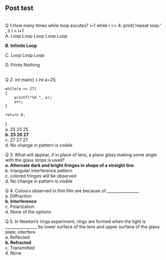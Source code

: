 ## Post test
<br>
Q 1.How many times while loop excutes?
i=1
while i <= 4:
    print('repeat loop:' , i)
    i = i+1<br>
A. Loop Loop Loop Loop Loop

<b>B. Infinite Loop</b>

C. Loop Loop Loop

D. Prints Nothing<br><br>

Q 2. int main()
{
    int a=25;
    
    while(a <= 27)
    {
        printf("%d ", a);
        a++;
    }

    return 0;
}<br>
a. 25 25 25<br>
<b>b. 25 26 27<br></b>
c. 27 27 27<br>
d. No change in pattern is visible<br>

Q 3. What will appear, if in place of lens, a plane glass making some angle with the glass stripe  is used?<br>
<b>a. Alternate dark and bright fringes in shape of a straight line.<br></b>
b. triangular interference pattern<br>
c. colored fringes will be observed<br>
d. No change in pattern is visible<br>

Q 4. Colours observed in thin film are because of ________________<br>
a. Diffraction<br>
<b>b. Interference<br></b>
c. Polarization<br>
d. None of the options<br>

Q 5.  In Newton’s rings experiment, rings are formed when the light is ________________ by
lower surface of the lens and upper surface of the glass plate, interfere.<br>
a. Reflected<br>
<b>b. Refracted<br></b>
c. Transmitted<br>
d. None<br></b>
